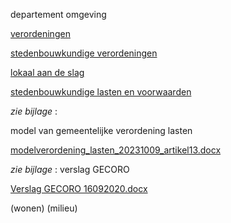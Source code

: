 departement omgeving

[verordeningen](https://omgeving.vlaanderen.be/nl/verordeningen)

[stedenbouwkundige verordeningen](https://omgeving.vlaanderen.be/nl/decreten-en-uitvoeringsbesluiten/wetwijzer/stedenbouwkundige-verordeningen-vcro-artikel-232)

[lokaal aan de slag](https://omgeving.vlaanderen.be/nl/lokaal-aan-de-slag)

[stedenbouwkundige lasten en voorwaarden](https://omgeving.vlaanderen.be/lasten-en-voorwaarden-bij-een-omgevingsvergunning)

_zie bijlage_ : 

model van gemeentelijke verordening lasten

[modelverordening_lasten_20231009_artikel13.docx](https://github.com/groenwaasmunster/gwdocs/files/14322146/modelverordening_lasten_20231009_artikel13.docx)


_zie bijlage_  :  verslag GECORO 

[Verslag GECORO 16092020.docx](best/Verslag%20GECORO%2016092020.docx)

(wonen)
(milieu)
